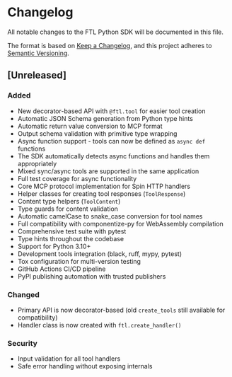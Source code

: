 # Changelog

All notable changes to the FTL Python SDK will be documented in this file.

The format is based on [Keep a Changelog](https://keepachangelog.com/en/1.0.0/),
and this project adheres to [Semantic Versioning](https://semver.org/spec/v2.0.0.html).

## [Unreleased]

### Added
- New decorator-based API with `@ftl.tool` for easier tool creation
- Automatic JSON Schema generation from Python type hints
- Automatic return value conversion to MCP format
- Output schema validation with primitive type wrapping
- Async function support - tools can now be defined as `async def` functions
- The SDK automatically detects async functions and handles them appropriately
- Mixed sync/async tools are supported in the same application
- Full test coverage for async functionality
- Core MCP protocol implementation for Spin HTTP handlers
- Helper classes for creating tool responses (`ToolResponse`)
- Content type helpers (`ToolContent`)
- Type guards for content validation
- Automatic camelCase to snake_case conversion for tool names
- Full compatibility with componentize-py for WebAssembly compilation
- Comprehensive test suite with pytest
- Type hints throughout the codebase
- Support for Python 3.10+
- Development tools integration (black, ruff, mypy, pytest)
- Tox configuration for multi-version testing
- GitHub Actions CI/CD pipeline
- PyPI publishing automation with trusted publishers

### Changed
- Primary API is now decorator-based (old `create_tools` still available for compatibility)
- Handler class is now created with `ftl.create_handler()`

### Security
- Input validation for all tool handlers
- Safe error handling without exposing internals
